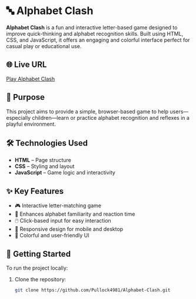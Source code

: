 # 🔤 Alphabet Clash

**Alphabet Clash** is a fun and interactive letter-based game designed to improve quick-thinking and alphabet recognition skills. Built using HTML, CSS, and JavaScript, it offers an engaging and colorful interface perfect for casual play or educational use.

## 🌐 Live URL

[Play Alphabet Clash](https://pullock4981.github.io/Alphabet-Clash/)

## 🎯 Purpose

This project aims to provide a simple, browser-based game to help users—especially children—learn or practice alphabet recognition and reflexes in a playful environment.

## 🛠️ Technologies Used

- **HTML** – Page structure
- **CSS** – Styling and layout
- **JavaScript** – Game logic and interactivity

## ✨ Key Features

- 🎮 Interactive letter-matching game
- 🧠 Enhances alphabet familiarity and reaction time
- 🖱️ Click-based input for easy interaction
- 📱 Responsive design for mobile and desktop
- 🎨 Colorful and user-friendly UI

## 🚀 Getting Started

To run the project locally:

1. Clone the repository:
   ```bash
   git clone https://github.com/Pullock4981/Alphabet-Clash.git
